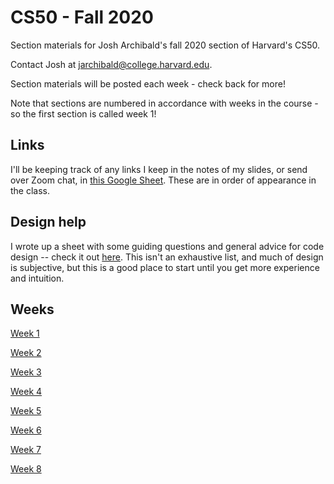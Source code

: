 # CS50 - Fall 2020
Section materials for Josh Archibald's fall 2020 section of Harvard's CS50.

Contact Josh at [jarchibald@college.harvard.edu](mailto:jarchibald@college.harvard.edu).

Section materials will be posted each week - check back for more!

Note that sections are numbered in accordance with weeks in the course - so the first section is called week 1!

## Links

I'll be keeping track of any links I keep in the notes of my slides, or send over Zoom chat, in [this Google Sheet](https://docs.google.com/spreadsheets/d/1e5C8vEXpc8TtMHB_-lhn7GhKdQ5sCWuy0xGD3owDYA4/edit?usp=sharing). These are in order of appearance in the class.

## Design help

I wrote up a sheet with some guiding questions and general advice for code design -- check it out [here](https://drive.google.com/file/d/1ZGa4rA5xN-Fwb0SgTW0JX4m93R4ksHKx/view?usp=sharing). This isn't an exhaustive list, and much of design is subjective, but this is a good place to start until you get more experience and intuition.

## Weeks

[Week 1](week1.md)

[Week 2](week2.md)

[Week 3](week3.md)

[Week 4](week4.md)

[Week 5](week5.md)

[Week 6](week6.md)

[Week 7](week7.md)

[Week 8](week8.md)
